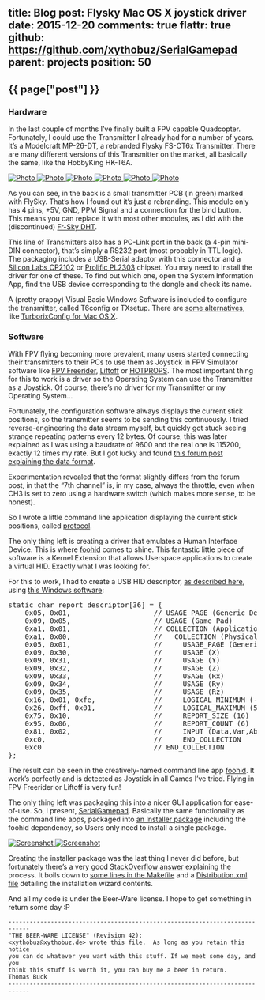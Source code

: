 title: Blog
post: Flysky Mac OS X joystick driver
date: 2015-12-20
comments: true
flattr: true
github: https://github.com/xythobuz/SerialGamepad
parent: projects
position: 50
---

## {{ page["post"] }}
<!--%
from datetime import datetime
date = datetime.strptime(page["date"], "%Y-%m-%d").strftime("%B %d, %Y")
print "*Posted at %s.*" % date
%-->

### Hardware

In the last couple of months I’ve finally built a FPV capable Quadcopter. Fortunately, I could use the Transmitter I already had for a number of years. It’s a Modelcraft MP-26-DT, a rebranded Flysky FS-CT6x Transmitter. There are many different versions of this Transmitter on the market, all basically the same, like the HobbyKing HK-T6A.

<div class="yoxview">
    <a href="img/flysky1.png" class="thumbnail">
        <img src="img/flysky1.png" alt="Photo" title="FlySky FS-CT6A">
    </a>
    <a href="img/flysky2.jpg" class="thumbnail">
        <img src="img/flysky2_small.jpg" alt="Photo" title="HK-T6A">
    </a>
    <a href="img/flysky3.jpg" class="thumbnail">
        <img src="img/flysky3_small.jpg" alt="Photo" title="MP-26-DT">
    </a>
    <a href="img/flysky4.jpg" class="thumbnail">
        <img src="img/flysky4_small.jpg" alt="Photo" title="MP-26-DT back">
    </a>
    <a href="img/flysky5.jpg" class="thumbnail">
        <img src="img/flysky5_small.jpg" alt="Photo" title="MP-26-DT mod">
    </a>
    <a href="img/flysky6.jpg" class="thumbnail">
        <img src="img/flysky6_small.jpg" alt="Photo" title="MP-26-DT mod near">
    </a>
</div>

As you can see, in the back is a small transmitter PCB (in green) marked with FlySky. That’s how I found out it’s just a rebranding. This module only has 4 pins, +5V, GND, PPM Signal and a connection for the bind button. This means you can replace it with most other modules, as I did with the (discontinued) [Fr-Sky DHT](http://www.frsky-rc.com/product/pro.php?pro_id=95).

This line of Transmitters also has a PC-Link port in the back (a 4-pin mini-DIN connector), that’s simply a RS232 port (most probably in TTL logic). The packaging includes a USB-Serial adaptor with this connector and a [Silicon Labs CP2102](https://www.silabs.com/products/mcu/Pages/USBtoUARTBridgeVCPDrivers.aspx) or [Prolific PL2303](http://www.prolific.com.tw/US/ShowProduct.aspx?p_id=229&pcid=41) chipset. You may need to install the driver for one of these. To find out which one, open the System Information App, find the USB device corresponding to the dongle and check its name.

A (pretty crappy) Visual Basic Windows Software is included to configure the transmitter, called T6config or TXsetup. There are [some alternatives](http://www.mycoolheli.com/t6Alternate.html), like [TurborixConfig for Mac OS X](http://www.zenoshrdlu.com/turborix/).

### Software

With FPV flying becoming more prevalent, many users started connecting their transmitters to their PCs to use them as Joystick in FPV Simulator software like [FPV Freerider](http://fpv-freerider.itch.io/fpv-freerider), [Liftoff](http://www.liftoff-game.com) or [HOTPROPS](http://hotprops-fpv-race.com). The most important thing for this to work is a driver so the Operating System can use the Transmitter as a Joystick. Of course, there’s no driver for my Transmitter or my Operating System...

Fortunately, the configuration software always displays the current stick positions, so the transmitter seems to be sending this continuously. I tried reverse-engineering the data stream myself, but quickly got stuck seeing strange repeating patterns every 12 bytes. Of course, this was later explained as I was using a baudrate of 9600 and the real one is 115200, exactly 12 times my rate. But I got lucky and found [this forum post explaining the data format](http://www.rcgroups.com/forums/showpost.php?p=11384029&postcount=79).

Experimentation revealed that the format slightly differs from the forum post, in that the “7th channel” is, in my case, always the throttle, even when CH3 is set to zero using a hardware switch (which makes more sense, to be honest).

So I wrote a little command line application displaying the current stick positions, called [protocol](https://github.com/xythobuz/SerialGamepad/blob/master/src/protocol.c).

The only thing left is creating a driver that emulates a Human Interface Device. This is where [foohid](https://github.com/unbit/foohid) comes to shine. This fantastic little piece of software is a Kernel Extension that allows Userspace applications to create a virtual HID. Exactly what I was looking for.

For this to work, I had to create a USB HID descriptor, [as described here](http://eleccelerator.com/tutorial-about-usb-hid-report-descriptors/), using [this Windows software](http://www.usb.org/developers/hidpage#HID%20Descriptor%20Tool):

<pre class="sh_c">
static char report_descriptor[36] = {
    0x05, 0x01,                    // USAGE_PAGE (Generic Desktop)
    0x09, 0x05,                    // USAGE (Game Pad)
    0xa1, 0x01,                    // COLLECTION (Application)
    0xa1, 0x00,                    //   COLLECTION (Physical)
    0x05, 0x01,                    //     USAGE_PAGE (Generic Desktop)
    0x09, 0x30,                    //     USAGE (X)
    0x09, 0x31,                    //     USAGE (Y)
    0x09, 0x32,                    //     USAGE (Z)
    0x09, 0x33,                    //     USAGE (Rx)
    0x09, 0x34,                    //     USAGE (Ry)
    0x09, 0x35,                    //     USAGE (Rz)
    0x16, 0x01, 0xfe,              //     LOGICAL_MINIMUM (-511)
    0x26, 0xff, 0x01,              //     LOGICAL_MAXIMUM (511)
    0x75, 0x10,                    //     REPORT_SIZE (16)
    0x95, 0x06,                    //     REPORT_COUNT (6)
    0x81, 0x02,                    //     INPUT (Data,Var,Abs)
    0xc0,                          //     END_COLLECTION
    0xc0                           // END_COLLECTION
};
</pre>

The result can be seen in the creatively-named command line app [foohid](https://github.com/xythobuz/SerialGamepad/blob/master/src/foohid.c). It work’s perfectly and is detected as Joystick in all Games I’ve tried. Flying in FPV Freerider or Liftoff is very fun!

The only thing left was packaging this into a nicer GUI application for ease-of-use. So, I present, [SerialGamepad](https://github.com/xythobuz/SerialGamepad/blob/master/src/foohid.c). Basically the same functionality as the command line apps, packaged into [an Installer package](https://github.com/xythobuz/SerialGamepad/releases) including the foohid dependency, so Users only need to install a single package.

<div class="yoxview">
    <a href="img/serialgamepad1.png" class="thumbnail">
        <img src="img/serialgamepad1_small.png" alt="Screenshot" title="SerialGamepad">
    </a>
    <a href="img/serialgamepad2.png" class="thumbnail">
        <img src="img/serialgamepad2_small.png" alt="Screenshot" title="protocol CLI">
    </a>
</div>

Creating the installer package was the last thing I never did before, but fortunately there’s a very good [StackOverflow answer](http://stackoverflow.com/a/11487658) explaining the process. It boils down to [some lines in the Makefile](https://github.com/xythobuz/SerialGamepad/blob/master/Makefile#L46-L66) and a [Distribution.xml file](https://github.com/xythobuz/SerialGamepad/blob/master/Resources/Distribution.xml) detailing the installation wizard contents.

And all my code is under the Beer-Ware license. I hope to get something in return some day :P

    ----------------------------------------------------------------------------
    "THE BEER-WARE LICENSE" (Revision 42):
    <xythobuz@xythobuz.de> wrote this file.  As long as you retain this notice
    you can do whatever you want with this stuff. If we meet some day, and you
    think this stuff is worth it, you can buy me a beer in return.   Thomas Buck
    ----------------------------------------------------------------------------

